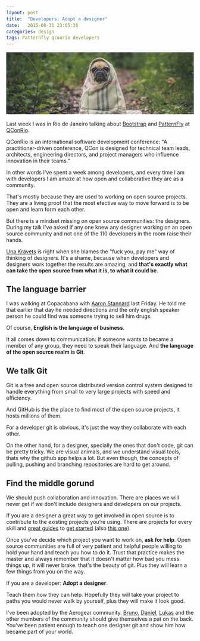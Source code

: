 ```yaml
---
layout: post
title:  "Developers: Adopt a designer"
date:   2015-08-31 23:05:36
categories: design
tags: Patternfly qconrio developers
---
```



![Adopt a deisgner](/img/adopt/adopt.jpg)


Last week I was in Rio de Janeiro talking about [Bootstrap](http://getbootstrap.com) and [PatternFly](https://www.patternfly.org) at [QConRio](http://qconrio.com).

QConRio is an international software development conference: "A practitioner-driven conference, QCon is designed for technical team leads, architects, engineering directors, and project managers who influence innovation in their teams."

In other words I've spent a week among developers, and every time I am with developers I am amaze at how open and collaborative they are as a community.

That's mostly because they are used to working on open source projects. They are a living proof that the most efective way to move forward is to be open and learn form each other.

But there is a mindset missing on open source communities: the designers. During my talk I've asked if any one knew any designer working on an open source community and not one of the 110 developers in the room raise their hands.

[Una Kravets](https://youtu.be/8qfU1TIoeF4) is right when she blames the "fuck you, pay me" way of thinking of designers. It's a shame, because when developers and designers work together the results are amazing, and **that's exactly what can take the open source from what it is, to what it could be**.


## The language barrier

I was walking at Copacabana with [Aaron Stannard](https://twitter.com/Aaronontheweb) last Friday. He told me that earlier that day he needed directions and the only english speaker person he could find was someone trying to sell him drugs.

Of course, **English is the language of business**.

It all comes down to communication: If someone wants to became a member of any group, they need to speak their language. And **the language of the open source realm is Git**.


## We talk Git

Git is a free and open source distributed version control system designed to handle everything from small to very large projects with speed and efficiency.

And GitHub is the the place to find most of the open source projects, it hosts millions of them.

For a developer git is obvious, it's just the way they collaborate with each other.

On the other hand, for a designer, specially the ones that don't code, git can be pretty tricky. We are visual animals, and we understand visual tools, thats why the github app helps a lot. But even though, the concepts of pulling, pushing and branching repositories are hard to get around.

## Find the middle gorund

We should push collaboration and innovation. There are places we will never get if we don't include designers and developers on our projects.

If you are a designer a great way to get involved in open source is to contribute to the existing projects you’re using. There are projects for every skill and [great guides](https://24ways.org/2014/why-you-should-design-for-open-source/) to [get started](http://blog.teamtreehouse.com/getting-involved-open-source-projects) (also [this one](http://opendesign.foundation/articles/how-designers-can-contribute-to-open-source-projects/)).

Once you've decide which project you want to work on, **ask for help**. Open source communities are full of very patient and helpful people willing to hold your hand and teach you how to do it. Trust that practice makes the master and always remember that it doesn't matter how bad you mess things up, it will never brake. that's the beauty of git. Plus they will learn a few things from you on the way.

If you are a developer: **Adopt a designer**. 

Teach them how they can help. Hopefully they will take your project to paths you would never walk by yourself, plus they will make it look good.

I've been adopted by the Aerogear community. [Bruno](https://twitter.com/abstractj), [Daniel](https://twitter.com/passos), [Lukas](https://twitter.com/lfryc) and the other members of the community should give themselves a pat on the back. You've been patient enough to teach one designer git and show him how became part of your world.



